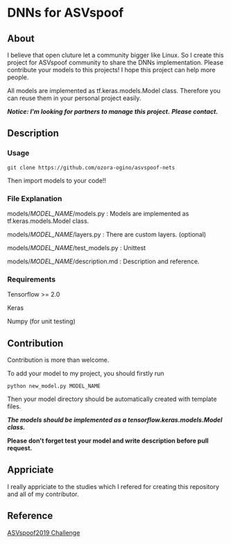 # DNNs for ASVspoof
## About 
I believe that open cluture let a community bigger like Linux.
So I create this project for ASVspoof community to share the DNNs implementation.
Please contribute your models to this projects!
I hope this project can help more people.

All models are implemented as tf.keras.models.Model class.
Therefore you can reuse them in your personal project easily.

***Notice: I'm looking for partners to manage this project.*** 
***Please contact.***

## Description
### Usage

```git clone https://github.com/ozora-ogino/asvspoof-nets```

Then import models to your code!!


### File Explanation

models/*MODEL_NAME*/models.py : Models are implemented as tf.keras.models.Model class.

models/*MODEL_NAME*/layers.py : There are custom layers. (optional)

models/*MODEL_NAME*/test_models.py : Unittest

models/*MODEL_NAME*/description.md : Description and reference.

### Requirements

Tensorflow >= 2.0

Keras

Numpy (for unit testing)

## Contribution
Contribution is more than welcome.

To add your model to my project, you should firstly run 

```python new_model.py MODEL_NAME``` 

Then your model directory should be automatically created with template files.

***The models should be implemented as a tensorflow.keras.models.Model class.***

**Please don't forget test your model and write description before pull request.**


## Appriciate 
I really appriciate to the studies which I refered for creating this repository and all of my contributor.


## Reference
[ASVspoof2019 Challenge](https://www.asvspoof.org)
